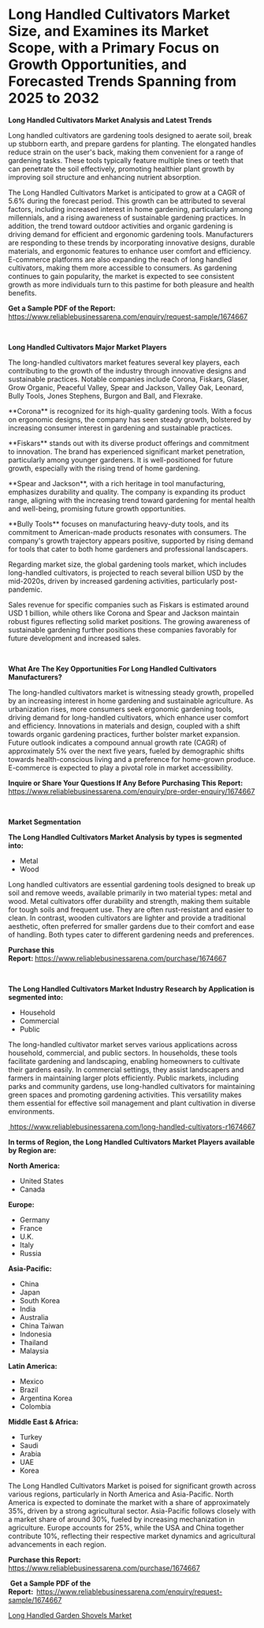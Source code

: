 <p><h1>Long Handled Cultivators Market Size, and Examines its Market Scope, with a Primary Focus on Growth Opportunities, and Forecasted Trends Spanning from 2025 to 2032</h1></p><p><strong>Long Handled Cultivators Market Analysis and Latest Trends</strong></p>
<p><p>Long handled cultivators are gardening tools designed to aerate soil, break up stubborn earth, and prepare gardens for planting. The elongated handles reduce strain on the user's back, making them convenient for a range of gardening tasks. These tools typically feature multiple tines or teeth that can penetrate the soil effectively, promoting healthier plant growth by improving soil structure and enhancing nutrient absorption.</p><p>The Long Handled Cultivators Market is anticipated to grow at a CAGR of 5.6% during the forecast period. This growth can be attributed to several factors, including increased interest in home gardening, particularly among millennials, and a rising awareness of sustainable gardening practices. In addition, the trend toward outdoor activities and organic gardening is driving demand for efficient and ergonomic gardening tools. Manufacturers are responding to these trends by incorporating innovative designs, durable materials, and ergonomic features to enhance user comfort and efficiency. E-commerce platforms are also expanding the reach of long handled cultivators, making them more accessible to consumers. As gardening continues to gain popularity, the market is expected to see consistent growth as more individuals turn to this pastime for both pleasure and health benefits.</p></p>
<p><strong>Get a Sample PDF of the Report:&nbsp;</strong> <a href="https://www.reliablebusinessarena.com/enquiry/request-sample/1674667?utm_campaign=2198&utm_medium=2&utm_source=Github&utm_content=ia&utm_term=25032025&utm_id=long-handled-cultivators">https://www.reliablebusinessarena.com/enquiry/request-sample/1674667</a></p>
<p>&nbsp;</p>
<p><strong>Long Handled Cultivators Major Market Players</strong></p>
<p><p>The long-handled cultivators market features several key players, each contributing to the growth of the industry through innovative designs and sustainable practices. Notable companies include Corona, Fiskars, Glaser, Grow Organic, Peaceful Valley, Spear and Jackson, Valley Oak, Leonard, Bully Tools, Jones Stephens, Burgon and Ball, and Flexrake.</p><p>**Corona** is recognized for its high-quality gardening tools. With a focus on ergonomic designs, the company has seen steady growth, bolstered by increasing consumer interest in gardening and sustainable practices. </p><p>**Fiskars** stands out with its diverse product offerings and commitment to innovation. The brand has experienced significant market penetration, particularly among younger gardeners. It is well-positioned for future growth, especially with the rising trend of home gardening.</p><p>**Spear and Jackson**, with a rich heritage in tool manufacturing, emphasizes durability and quality. The company is expanding its product range, aligning with the increasing trend toward gardening for mental health and well-being, promising future growth opportunities.</p><p>**Bully Tools** focuses on manufacturing heavy-duty tools, and its commitment to American-made products resonates with consumers. The company's growth trajectory appears positive, supported by rising demand for tools that cater to both home gardeners and professional landscapers.</p><p>Regarding market size, the global gardening tools market, which includes long-handled cultivators, is projected to reach several billion USD by the mid-2020s, driven by increased gardening activities, particularly post-pandemic. </p><p>Sales revenue for specific companies such as Fiskars is estimated around USD 1 billion, while others like Corona and Spear and Jackson maintain robust figures reflecting solid market positions. The growing awareness of sustainable gardening further positions these companies favorably for future development and increased sales.</p></p>
<p>&nbsp;</p>
<p><strong>What Are The Key Opportunities For Long Handled Cultivators Manufacturers?</strong></p>
<p><p>The long-handled cultivators market is witnessing steady growth, propelled by an increasing interest in home gardening and sustainable agriculture. As urbanization rises, more consumers seek ergonomic gardening tools, driving demand for long-handled cultivators, which enhance user comfort and efficiency. Innovations in materials and design, coupled with a shift towards organic gardening practices, further bolster market expansion. Future outlook indicates a compound annual growth rate (CAGR) of approximately 5% over the next five years, fueled by demographic shifts towards health-conscious living and a preference for home-grown produce. E-commerce is expected to play a pivotal role in market accessibility.</p></p>
<p><strong>Inquire or Share Your Questions If Any Before Purchasing This Report:</strong> <a href="https://www.reliablebusinessarena.com/enquiry/pre-order-enquiry/1674667?utm_campaign=2198&utm_medium=2&utm_source=Github&utm_content=ia&utm_term=25032025&utm_id=long-handled-cultivators">https://www.reliablebusinessarena.com/enquiry/pre-order-enquiry/1674667</a></p>
<p>&nbsp;</p>
<p><strong>Market Segmentation</strong></p>
<p><strong>The Long Handled Cultivators Market Analysis by types is segmented into:</strong></p>
<p><ul><li>Metal</li><li>Wood</li></ul></p>
<p><p>Long handled cultivators are essential gardening tools designed to break up soil and remove weeds, available primarily in two material types: metal and wood. Metal cultivators offer durability and strength, making them suitable for tough soils and frequent use. They are often rust-resistant and easier to clean. In contrast, wooden cultivators are lighter and provide a traditional aesthetic, often preferred for smaller gardens due to their comfort and ease of handling. Both types cater to different gardening needs and preferences.</p></p>
<p><strong>Purchase this Report:&nbsp;</strong><a href="https://www.reliablebusinessarena.com/purchase/1674667?utm_campaign=2198&utm_medium=2&utm_source=Github&utm_content=ia&utm_term=25032025&utm_id=long-handled-cultivators">https://www.reliablebusinessarena.com/purchase/1674667</a></p>
<p>&nbsp;</p>
<p><strong>The Long Handled Cultivators Market Industry Research by Application is segmented into:</strong></p>
<p><ul><li>Household</li><li>Commercial</li><li>Public</li></ul></p>
<p><p>The long-handled cultivator market serves various applications across household, commercial, and public sectors. In households, these tools facilitate gardening and landscaping, enabling homeowners to cultivate their gardens easily. In commercial settings, they assist landscapers and farmers in maintaining larger plots efficiently. Public markets, including parks and community gardens, use long-handled cultivators for maintaining green spaces and promoting gardening activities. This versatility makes them essential for effective soil management and plant cultivation in diverse environments.</p></p>
<p><a href="https://www.reliablebusinessarena.com/long-handled-cultivators-r1674667?utm_campaign=2198&utm_medium=2&utm_source=Github&utm_content=ia&utm_term=25032025&utm_id=long-handled-cultivators">&nbsp;https://www.reliablebusinessarena.com/long-handled-cultivators-r1674667</a></p>
<p><strong>In terms of Region, the Long Handled Cultivators Market Players available by Region are:</strong></p>
<p>
    <p> <strong> North America: </strong>
        <ul>
            <li>United States</li>
            <li>Canada</li>
        </ul>
        </p> 
    <p> <strong> Europe: </strong>
        <ul>
            <li>Germany</li>
            <li>France</li>
            <li>U.K.</li>
            <li>Italy</li>
            <li>Russia</li>
        </ul>
        </p> 
    <p> <strong> Asia-Pacific: </strong>
        <ul>
            <li>China</li>
            <li>Japan</li>
            <li>South Korea</li>
            <li>India</li>
            <li>Australia</li>
            <li>China Taiwan</li>
            <li>Indonesia</li>
            <li>Thailand</li>
            <li>Malaysia</li>
        </ul>
        </p> 
    <p> <strong> Latin America: </strong>
        <ul>
            <li>Mexico</li>
            <li>Brazil</li>
            <li>Argentina Korea</li>
            <li>Colombia</li>
        </ul>
        </p> 
    <p> <strong> Middle East & Africa: </strong>
        <ul>
            <li>Turkey</li>
            <li>Saudi</li>
            <li>Arabia</li>
            <li>UAE</li>
            <li>Korea</li>
        </ul>
    </p>
    </p>
<p><p>The Long Handled Cultivators Market is poised for significant growth across various regions, particularly in North America and Asia-Pacific. North America is expected to dominate the market with a share of approximately 35%, driven by a strong agricultural sector. Asia-Pacific follows closely with a market share of around 30%, fueled by increasing mechanization in agriculture. Europe accounts for 25%, while the USA and China together contribute 10%, reflecting their respective market dynamics and agricultural advancements in each region.</p></p>
<p><strong>Purchase this Report: </strong><a href="https://www.reliablebusinessarena.com/purchase/1674667?utm_campaign=2198&utm_medium=2&utm_source=Github&utm_content=ia&utm_term=25032025&utm_id=long-handled-cultivators">https://www.reliablebusinessarena.com/purchase/1674667</a></p>
<p>&nbsp;<strong>Get a Sample PDF of the Report:&nbsp;&nbsp;</strong><a href="https://www.reliablebusinessarena.com/enquiry/request-sample/1674667?utm_campaign=2198&utm_medium=2&utm_source=Github&utm_content=ia&utm_term=25032025&utm_id=long-handled-cultivators">https://www.reliablebusinessarena.com/enquiry/request-sample/1674667</a></p>
<p><strong></strong></p>
<p><p><a href="https://github.com/elizabethdagraca/Market-Research-Report-List-5/blob/main/long-handled-garden-shovels-market.md?utm_campaign=2198&utm_medium=2&utm_source=Github&utm_content=ia&utm_term=25032025&utm_id=long-handled-cultivators">Long Handled Garden Shovels Market</a></p></p>